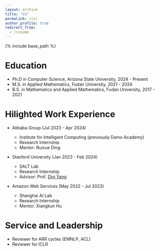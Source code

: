 ```yaml
---
layout: archive
title: "CV"
permalink: /cv/
author_profile: true
redirect_from:
  - /resume
---
```


{% include base_path %}

Education
======
* Ph.D in Computer Science, Arizona State University, 2024 - Present
* M.S. in Applied Mathematics, Fudan University, 2021 - 2024
* B.S. in Mathematics and Applied Mathematics, Fudan University, 2017 - 2021

Hilighted Work Experience
======
* Alibaba Group (Jul 2023 - Apr 2024)
  * Institute for Intelligent Computing (previously Damo Academy)
  * Research Internship
  * Mentor: Ruixue Ding

* Stanford University (Jan 2023 - Feb 2024)
  * SALT Lab
  * Research Internship
  * Advisor: Prof. [Diyi Yang](https://cs.stanford.edu/~diyiy/index.html)

* Amazon Web Services (May 2022 - Jul 2023)
  * Shanghai AI Lab
  * Research Internship
  * Mentor: Xiangkun Hu
  

Service and Leadership
======
* Reviewer for ARR cycles (EMNLP, ACL)
* Reviewer for ICLR
